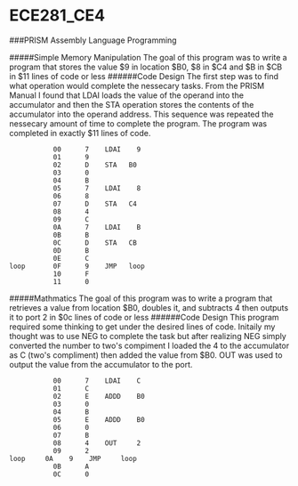 ECE281_CE4
==========
###PRISM Assembly Language Programming

#####Simple Memory Manipulation
The goal of this program was to write a program that stores the value $9 in location $B0, $8 in $C4 and $B in $CB in $11 lines of code or less
######Code Design
The first step was to find what operation would complete the nessecary tasks. 
From the PRISM Manual I found that LDAI loads the value of the operand into the accumulator and then the STA operation stores the contents of the accumulator into the operand address.
This sequence was repeated the nessecary amount of time to complete the program. The program was completed in exactly $11 lines of code.
```
		   00	   7	LDAI	9	
		   01	   9				
		   02	   D	STA	  B0		
		   03	   0				
		   04	   B				
		   05	   7	LDAI	8	
		   06	   8				
		   07	   D	STA	  C4		
		   08	   4				
		   09	   C				
		   0A	   7	LDAI	B	
		   0B	   B				
		   0C	   D	STA	  CB		
		   0D	   B				
		   0E	   C				
loop	   0F	   9	JMP	  loop
		   10	   F				
		   11	   0		
```
#####Mathmatics
The goal of this program was to write a program that retrieves a value from location $B0, doubles it, and subtracts 4 then outputs it to port 2 in $0c lines of code or less
######Code Design
This program required some thinking to get under the desired lines of code. Initaily my thought was to use NEG to complete the task but after realizing NEG simply converted the number to two's compiment I loaded the 4 to the accumulator as C (two's compliment) then added the value from $B0. OUT was used to output the value from the accumulator to the port.
```
		   00	   7	LDAI	C	
		   01	   C				
		   02	   E	ADDD	B0	
		   03	   0				
		   04	   B				
		   05	   E	ADDD	B0	
		   06	   0				
		   07	   B				
		   08	   4	OUT		2	
		   09	   2				
loop	 0A	   9	JMP		loop
		   0B	   A				
		   0C	   0					
```
